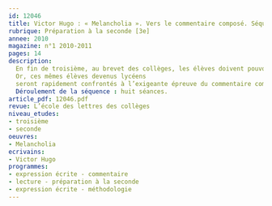 ```yaml
---
id: 12046
title: Victor Hugo : « Melancholia ». Vers le commentaire composé. Séquence 
rubrique: Préparation à la seconde [3e]
annee: 2010
magazine: n°1 2010-2011
pages: 14
description: 
  En fin de troisième, au brevet des collèges, les élèves doivent pouvoir répondre correctement à un ensemble de questions formulées à partir d’un texte d’auteur. Mais nous savons qu’il n’est pas facile d’obtenir des réponses structurées, syntaxiquement correctes, fondées sur l’observation rigoureuse des procédés d’écriture.
  Or, ces mêmes élèves devenus lycéens
  seront rapidement confrontés à l’exigeante épreuve du commentaire composé. Il leur faudra prouver leur capacité à présenter les qualités stylistiques et thématiques d’une page dans le cadre d’un développement construit et argumenté. Si le questionnaire de troisième est une initiation au bilan de lecture, comment poursuivre l’apprentissage d’une minutieuse analyse associant le fond et la forme dans un développement structuré? Comment faciliter la démarche d’appropriation des codes nécessaires à la maîtrise de l’exercice ? Quelles étapes ménager dans ce cheminement ? Autant de questions auxquelles cet article se propose de répondre en s’appuyant sur le poème de Victor Hugo.
  Déroulement de la séquence : huit séances.
article_pdf: 12046.pdf
revue: L’école des lettres des collèges
niveau_etudes:
- troisième
- seconde
oeuvres:
- Melancholia
ecrivains:
- Victor Hugo
programmes:
- expression écrite - commentaire
- lecture - préparation à la seconde
- expression écrite - méthodologie
---
```

